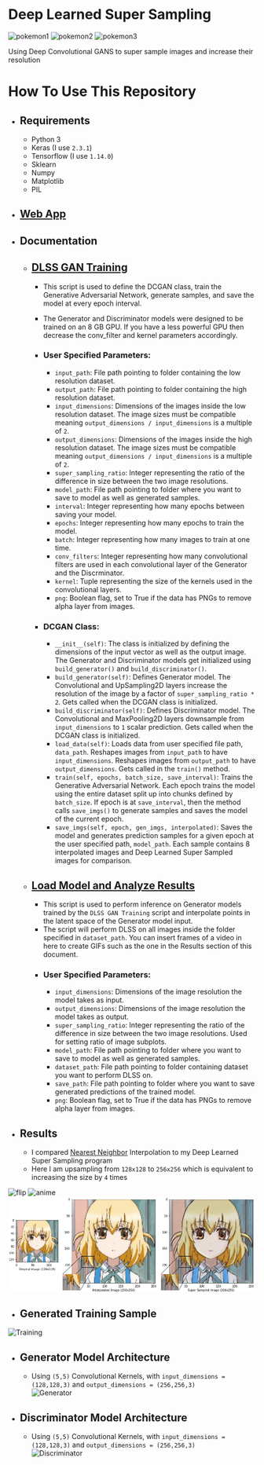 # Deep Learned Super Sampling
![pokemon1](https://i.imgur.com/KT4mZPg.jpg)
![pokemon2](https://i.imgur.com/FZ66KOm.jpg)
![pokemon3](https://i.imgur.com/Sf1hnmt.jpg)

Using Deep Convolutional GANS to super sample images and increase their resolution <br/>

# How To Use This Repository
* ## Requirements
  * Python 3
  * Keras (I use ```2.3.1```)
  * Tensorflow (I use ```1.14.0```)
  * Sklearn
  * Numpy
  * Matplotlib
  * PIL
* ## [Web App](https://vee-upatising.github.io/model.html)
* ## Documentation
  * ## [DLSS GAN Training](https://nbviewer.jupyter.org/github/vee-upatising/DLSS/blob/master/DLSS%20GAN%20Training.ipynb)
      * This script is used to define the DCGAN class, train the Generative Adversarial Network, generate samples, and save the model at every epoch interval.
      * The Generator and Discriminator models were designed to be trained on an 8 GB GPU. If you have a less powerful GPU then decrease the conv_filter and kernel parameters accordingly.

      * ### User Specified Parameters:
          * ```input_path```: File path pointing to folder containing the low resolution dataset.
          * ```output_path```: File path pointing to folder containing the high resolution dataset.
          * ```input_dimensions```: Dimensions of the images inside the low resolution dataset. The image sizes must be compatible meaning ```output_dimensions / input_dimensions``` is a multiple of ```2```.
          * ```output_dimensions```: Dimensions of the images inside the high resolution dataset. The image sizes must be compatible meaning ```output_dimensions / input_dimensions``` is a multiple of ```2```.
          * ```super_sampling_ratio```: Integer representing the ratio of the difference in size between the two image resolutions.
          * ```model_path```: File path pointing to folder where you want to save to model as well as generated samples.
          * ```interval```: Integer representing how many epochs between saving your model.
          * ```epochs```: Integer representing how many epochs to train the model.
          * ```batch```: Integer representing how many images to train at one time.
          * ```conv_filters```: Integer representing how many convolutional filters are used in each convolutional layer of the Generator and the Discrminator.
          * ```kernel```: Tuple representing the size of the kernels used in the convolutional layers.
          * ```png```: Boolean flag, set to True if the data has PNGs to remove alpha layer from images.

       * ### DCGAN Class:
          * ```__init__(self)```: The class is initialized by defining the dimensions of the input vector as well as the output image. The Generator and Discriminator models get initialized using ```build_generator()``` and ```build_discriminator()```.
          * ```build_generator(self)```: Defines Generator model. The Convolutional and UpSampling2D layers increase the resolution of the image by a factor of ```super_sampling_ratio * 2```. Gets called when the DCGAN class is initialized.
          * ```build_discriminator(self)```: Defines Discriminator model. The Convolutional and MaxPooling2D layers downsample from ```input_dimensions``` to ```1``` scalar prediction. Gets called when the DCGAN class is initialized.
          * ```load_data(self)```: Loads data from user specified file path, ```data_path```. Reshapes images from ```input_path``` to have ```input_dimensions```. Reshapes  images from ```output_path``` to have ```output_dimensions```. Gets called in the ```train()``` method.
          * ```train(self, epochs, batch_size, save_interval)```: Trains the Generative Adversarial Network. Each epoch trains the model using the entire dataset split up into chunks defined by ```batch_size```. If epoch is at ```save_interval```, then the method calls ```save_imgs()``` to generate samples and saves the model of the current epoch.
          * ```save_imgs(self, epoch, gen_imgs, interpolated)```: Saves the model and generates prediction samples for a given epoch at the user specified path, ```model_path```. Each sample contains 8 interpolated images and Deep Learned Super Sampled images for comparison.
          
  * ## [Load Model and Analyze Results](https://nbviewer.jupyter.org/github/vee-upatising/DLSS/blob/master/Load%20Model%20and%20Analyze%20Results.ipynb)
    * This script is used to perform inference on Generator models trained by the ```DLSS GAN Training``` script and interpolate points in the latent space of the Generator model input.
    * The script will perform DLSS on all images inside the folder specified in ```dataset_path```. You can insert frames of a video in here to create GIFs such as the one in the Results section of this document.
    * ### User Specified Parameters:
        * ```input_dimensions```: Dimensions of the image resolution the model takes as input.
        * ```output_dimensions```: Dimensions of the image resolution the model takes as output.
        * ```super_sampling_ratio```: Integer representing the ratio of the difference in size between the two image resolutions. Used for setting ratio of image subplots.
        * ```model_path```: File path pointing to folder where you want to save to model as well as generated samples.
        * ```dataset_path```: File path pointing to folder containing dataset you want to perform DLSS on.
        * ```save_path```: File path pointing to folder where you want to save generated predictions of the trained model.
        * ```png```: Boolean flag, set to True if the data has PNGs to remove alpha layer from images.


* ## Results
  * I compared [Nearest Neighbor](https://pillow.readthedocs.io/en/3.1.x/reference/Image.html#PIL.Image.Image.resize) Interpolation to my Deep Learned Super Sampling program <br/>
  * Here I am upsampling from ```128x128``` to ```256x256``` which is equivalent to increasing the size by ```4``` times

![flip](https://vee-upatising.github.io/images/flip.gif)
![anime](https://vee-upatising.github.io/images/sr.jpg)
![comparison](https://raw.githubusercontent.com/vee-upatising/Super-Resolution-GAN/master/edited.png)

* ## Generated Training Sample
![Training](https://i.imgur.com/wCliEAM.png)

* ## Generator Model Architecture
  * Using ```(5,5)``` Convolutional Kernels, with ```input_dimensions = (128,128,3)``` and ```output_dimensions = (256,256,3)``` </br>
![Generator](https://i.imgur.com/Pi8gTJR.jpg)

* ## Discriminator Model Architecture
  * Using ```(5,5)``` Convolutional Kernels, with ```input_dimensions = (128,128,3)``` and ```output_dimensions = (256,256,3)``` </br>
![Discriminator](https://i.imgur.com/Ll1UA4p.jpg)
